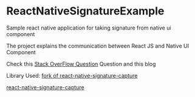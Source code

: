# ReactNativeSignatureExample
Sample react native application for taking signature from native ui component

The project explains the communication between React JS and Native UI Component

Check this [Stack OverFlow Question](http://stackoverflow.com/questions/36265725/calling-a-android-native-ui-compenent-method-from-react-native-js-code)
Question and this blog 

Library Used:
[fork of react-native-signature-capture](https://github.com/john1jan/react-native-signature-capture)

[react-native-signature-capture](https://github.com/john1jan/react-native-signature-capture)